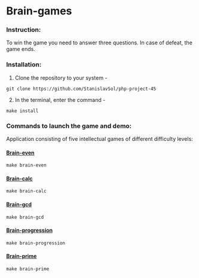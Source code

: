 # __Brain-games__

### Instruсtion:
To win the game you need to answer three questions. In case of defeat, the game ends.

### Installation:
1. Clone the repository to your system -
```
git clone https://github.com/StanislavSol/php-project-45
```
2. In the terminal, enter the command -
```
make install
```

### Commands to launch the game and demo:
Application consisting of five intellectual games of different difficulty levels:
#### [Brain-even](https://asciinema.org/a/yL1jSMa9vt84dhNNMgeer4iHi)
```
make brain-even
```
#### [Brain-calc](https://asciinema.org/a/KjSORzzivT8xa17qyYx41F5z3)
```
make brain-calc
```
#### [Brain-gcd](https://asciinema.org/a/BBqRKW4ki4A0ncoawrv2HRFcU)
```
make brain-gcd
```
#### [Brain-progression](https://asciinema.org/a/BBqRKW4ki4A0ncoawrv2HRFcU)
```
make brain-progression
```
#### [Brain-prime](https://asciinema.org/a/7XsdJqt4pgeBGih0AoePh1Taz)
```
make brain-prime
```
